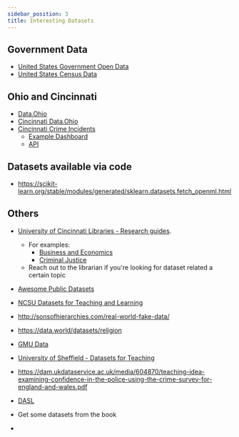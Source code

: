 ```yaml
---
sidebar_position: 3
title: Interesting Datasets
---
```


## Government Data
* [United States Government Open Data](https://data.gov/)
* [United States Census Data](https://data.census.gov/cedsci/)

## Ohio and Cincinnati
* [Data.Ohio](https://data.ohio.gov/wps/portal/gov/data/view)
* [Cincinnati Data.Ohio](https://data.cincinnati-oh.gov/browse?category=Thriving+Neighborhoods)
* [Cincinnati Crime Incidents](https://data.cincinnati-oh.gov/safety/PDI-Police-Data-Initiative-Crime-Incidents/k59e-2pvf)
  * [Example Dashboard](https://insights.cincinnati-oh.gov/stories/s/8eaa-xrvz)
  * [API](https://dev.socrata.com/foundry/data.cincinnati-oh.gov/k59e-2pvf)

## Datasets available via code 
* https://scikit-learn.org/stable/modules/generated/sklearn.datasets.fetch_openml.html

## Others
* [University of Cincinnati Libraries - Research guides](https://guides.libraries.uc.edu/).
  * For examples:
    * [Business and Economics](https://guides.libraries.uc.edu/c.php?g=411946)
    * [Criminal Justice](https://guides.libraries.uc.edu/criminal_justice_statistics)
  * Reach out to the librarian if you're looking for dataset related a certain topic


* [Awesome Public Datasets](https://github.com/awesomedata/awesome-public-datasets)
* [NCSU Datasets for Teaching and Learning](https://www.lib.ncsu.edu/teaching-and-learning-datasets)
* http://sonsofhierarchies.com/real-world-fake-data/
* https://data.world/datasets/religion

* [GMU Data](https://infoguides.gmu.edu/find-data/practice)
* [University of Sheffield - Datasets for Teaching](https://www.sheffield.ac.uk/mash/statistics/datasets)
* https://dam.ukdataservice.ac.uk/media/604870/teaching-idea-examining-confidence-in-the-police-using-the-crime-survey-for-england-and-wales.pdf
* [DASL](https://dasl.datadescription.com/)
* Get some datasets from the book
* 

